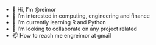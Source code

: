 - 👋 Hi, I’m @reimor
- 👀 I’m interested in computing, engineering and finance
- 🌱 I’m currently learning R and Python
- 💞️ I’m looking to collaborate on any project related
- 📫 How to reach me engreimor at gmail

<!---
reimor/reimor is a ✨ special ✨ repository because its `README.md` (this file) appears on your GitHub profile.
You can click the Preview link to take a look at your changes.
--->
